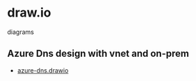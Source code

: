 # draw.io
diagrams

## Azure Dns design with vnet and on-prem
- [azure-dns.drawio](https://learn.microsoft.com/en-us/azure/private-link/private-endpoint-dns)
  

